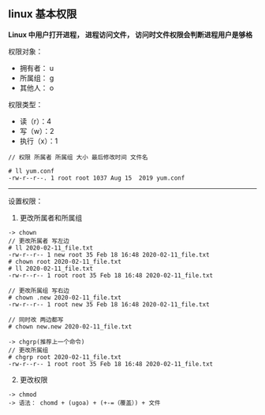 ## linux 基本权限
**Linux 中用户打开进程， 进程访问文件， 访问时文件权限会判断进程用户是够格**

权限对象：
* 拥有者： u
* 所属组： g
* 其他人： o

权限类型：
* 读（r）：4
* 写（w）：2
* 执行（x）：1

```shell
// 权限 所属者 所属组 大小 最后修改时间 文件名

# ll yum.conf 
-rw-r--r--. 1 root root 1037 Aug 15  2019 yum.conf
```
---
设置权限：
1. 更改所属者和所属组
```shell
-> chown
// 更改所属者 写左边
# ll 2020-02-11_file.txt 
-rw-r--r-- 1 new root 35 Feb 18 16:48 2020-02-11_file.txt 
# chown root 2020-02-11_file.txt 
# ll 2020-02-11_file.txt 
-rw-r--r-- 1 root root 35 Feb 18 16:48 2020-02-11_file.txt

// 更改所属组 写右边
# chown .new 2020-02-11_file.txt
-rw-r--r-- 1 root new 35 Feb 18 16:48 2020-02-11_file.txt

// 同时改 两边都写
# chown new.new 2020-02-11_file.txt
```
```shell
-> chgrp(推荐上一个命令)
// 更改所属组
# chgrp root 2020-02-11_file.txt
-rw-r--r-- 1 root root 35 Feb 18 16:48 2020-02-11_file.txt
```
2. 更改权限
```shell
-> chmod
-> 语法： chomd + (ugoa) + (+-=（覆盖）) + 文件

```
